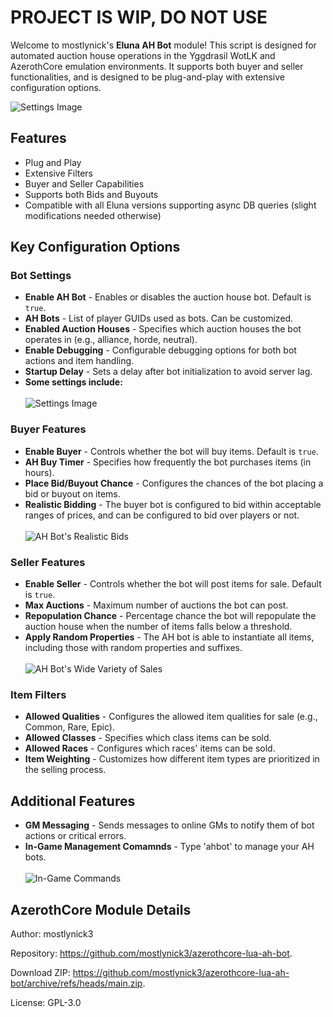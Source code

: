 
<h1>PROJECT IS WIP, DO NOT USE</h1>
<p>Welcome to mostlynick's <strong>Eluna AH Bot</strong> module! This script is designed for automated auction house operations in the Yggdrasil WotLK and AzerothCore emulation environments. It supports both buyer and seller functionalities, and is designed to be plug-and-play with extensive configuration options.</p>
<img src="https://raw.githubusercontent.com/mostlynick3/azerothcore-lua-ah-bot/master/icon.png" alt="Settings Image">

<h2>Features</h2>
<ul>
	<li>Plug and Play</li>
	<li>Extensive Filters</li>
	<li>Buyer and Seller Capabilities</li>
	<li>Supports both Bids and Buyouts</li>
	<li>Compatible with all Eluna versions supporting async DB queries (slight modifications needed otherwise)</li>
</ul>

<h2>Key Configuration Options</h2>
<h3>Bot Settings</h3>
<ul>
	<li><strong>Enable AH Bot</strong> - Enables or disables the auction house bot. Default is <code>true</code>.</li>
	<li><strong>AH Bots</strong> - List of player GUIDs used as bots. Can be customized.</li>
	<li><strong>Enabled Auction Houses</strong> - Specifies which auction houses the bot operates in (e.g., alliance, horde, neutral).</li>
	<li><strong>Enable Debugging</strong> - Configurable debugging options for both bot actions and item handling.</li>
	<li><strong>Startup Delay</strong> - Sets a delay after bot initialization to avoid server lag.</li>
  <li><strong>Some settings include:</strong> </li>
  <br><img src="https://raw.githubusercontent.com/mostlynick3/azerothcore-lua-ah-bot/master/images/settings.png" alt="Settings Image">
</ul>

<h3>Buyer Features</h3>
<ul>
	<li><strong>Enable Buyer</strong> - Controls whether the bot will buy items. Default is <code>true</code>.</li>
	<li><strong>AH Buy Timer</strong> - Specifies how frequently the bot purchases items (in hours).</li>
	<li><strong>Place Bid/Buyout Chance</strong> - Configures the chances of the bot placing a bid or buyout on items.</li>
	<li><strong>Realistic Bidding</strong> - The buyer bot is configured to bid within acceptable ranges of prices, and can be configured to bid over players or not.</li>
  <br><img src="https://raw.githubusercontent.com/mostlynick3/azerothcore-lua-ah-bot/master/images/bids.png" alt="AH Bot's Realistic Bids">
</ul>

<h3>Seller Features</h3>
<ul>
	<li><strong>Enable Seller</strong> - Controls whether the bot will post items for sale. Default is <code>true</code>.</li>
	<li><strong>Max Auctions</strong> - Maximum number of auctions the bot can post.</li>
	<li><strong>Repopulation Chance</strong> - Percentage chance the bot will repopulate the auction house when the number of items falls below a threshold.</li>
	<li><strong>Apply Random Properties</strong> - The AH bot is able to instantiate all items, including those with random properties and suffixes.</li>
  <br><img src="https://raw.githubusercontent.com/mostlynick3/azerothcore-lua-ah-bot/master/images/sales.png" alt="AH Bot's Wide Variety of Sales">
</ul>

<h3>Item Filters</h3>
<ul>
	<li><strong>Allowed Qualities</strong> - Configures the allowed item qualities for sale (e.g., Common, Rare, Epic).</li>
	<li><strong>Allowed Classes</strong> - Specifies which class items can be sold.</li>
	<li><strong>Allowed Races</strong> - Configures which races' items can be sold.</li>
	<li><strong>Item Weighting</strong> - Customizes how different item types are prioritized in the selling process.</li>
</ul>

<h2>Additional Features</h2>
<ul>
	<li><strong>GM Messaging</strong> - Sends messages to online GMs to notify them of bot actions or critical errors.</li>
	<li><strong>In-Game Management Comamnds</strong> - Type 'ahbot' to manage your AH bots.<br>
  <br><img src="https://raw.githubusercontent.com/mostlynick3/azerothcore-lua-ah-bot/master/images/commands.png" alt="In-Game Commands">
</li>
</ul>

<h2>AzerothCore Module Details</h2>
<p>Author: mostlynick3</p>
<p>Repository: <a href="https://github.com/mostlynick3/azerothcore-lua-ah-bot" target="_blank">https://github.com/mostlynick3/azerothcore-lua-ah-bot</a>.</p>
<p>Download ZIP: <a href="https://github.com/mostlynick3/azerothcore-lua-ah-bot/archive/refs/heads/main.zip" target="_blank">https://github.com/mostlynick3/azerothcore-lua-ah-bot/archive/refs/heads/main.zip</a>.</p>
<p>License: GPL-3.0</p>
